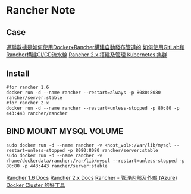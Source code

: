 Rancher Note
=======


Case
---------

[通聯數據是如何使用Docker+Rancher構建自動發布管道的](https://www.itread01.com/content/1518322820.html)
[如何使用GitLab和Rancher構建CI/CD流水線](https://www.itread01.com/content/1549707859.html)
[Rancher 2.x 搭建及管理 Kubernetes 集群](https://blog.csdn.net/aixiaoyang168/article/details/88600530)


Install
---------

```
#for rancher 1.6
docker run -d --name rancher --restart=always -p 8080:8080 rancher/server:stable
#for rancher 2.x
docker run -d --name rancher --restart=unless-stopped -p 80:80 -p 443:443 rancher/rancher

```

BIND MOUNT MYSQL VOLUME
---------

```
sudo docker run -d --name rancher -v <host_vol>:/var/lib/mysql --restart=unless-stopped -p 8080:8080 rancher/server:stable
sudo docker run -d --name rancher -v /home/dockerdata/rancher:/var/lib/mysql --restart=unless-stopped -p 80:80 -p 443:443 rancher/server:stable
```

[Rancher 1.6 Docs](https://rancher.com/docs/rancher/v1.6/en/installing-rancher/installing-server/#rancher-server-tags)
[Rancher 2.x Docs](https://rancher.com/docs/rancher/v2.x/en/)
[Rancher - 管理內部及外部 (Azure) Docker Cluster 的好工具](https://columns.chicken-house.net/2016/04/29/rancher-on-azure-lab/)

